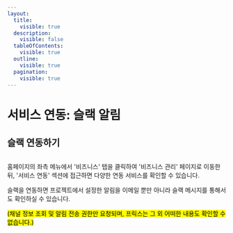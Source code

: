 ```yaml
---
layout:
  title:
    visible: true
  description:
    visible: false
  tableOfContents:
    visible: true
  outline:
    visible: true
  pagination:
    visible: true
---
```


# 서비스 연동: 슬랙 알림

## 슬랙 연동하기

<figure><img src="../.gitbook/assets/image (149).png" alt=""><figcaption></figcaption></figure>

홈페이지의 좌측 메뉴에서 '비즈니스' 탭을 클릭하여 '비즈니스 관리' 페이지로 이동한 뒤, '서비스 연동' 섹션에 접근하면 다양한 연동 서비스를 확인할 수 있습니다.

슬랙을 연동하면 프로젝트에서 설정한 알림을 이메일 뿐만 아니라 슬랙 메시지를 통해서도 확인하실 수 있습니다.

<mark style="background-color:yellow;">(채널 정보 조회 및 알림 전송 권한만 요청되며, 프릭스는 그 외 어떠한 내용도 확인할 수 없습니다.)</mark>
